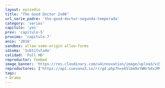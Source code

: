 ```yaml
---
layout: episodio
title: "The Good Doctor 2x06"
url_serie_padre: 'the-good-doctor-segunda-temporada'
category: 'series'
capitulo: 'yes'
prev: 'capitulo-5'
proximo: 'capitulo-7'
anio: '2018'
sandbox: allow-same-origin allow-forms
idioma: 'Subtitulado'
calidad: 'Full HD'
reproductor: fembed
image_banner: 'https://res.cloudinary.com/u4innovation/image/upload/v1560111093/goodd-dcotro-banner-min_tsja92.jpg'
reproductores: ["https://api.cuevana3.io/rr/gd.php?h=ek5lbm9xYWNrS0xJMVp5b21KREk0dFBLbjVkaHhkRGdrOG1jbnBpUnhhS1ZtSUZqbDZPbDVhZlBoR1JteHRIc3I2aXFkNk96eGRxOHNHZDNkcldYcUpHU3FadVkyUT09"]
tags:
- Drama
---
```













